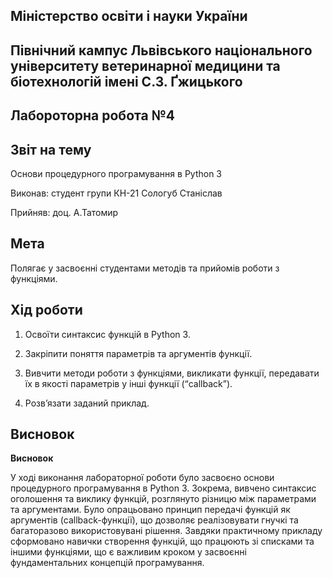 ## Міністерство освіти і науки України

## Північний кампус Львівського національного університету ветеринарної медицини та біотехнологій імені С.З. Ґжицького

## Лабороторна робота №4

## Звіт на тему
Основи процедурного програмування в Python 3

Виконав: студент групи КН-21 Сологуб Станіслав

Прийняв: доц. А.Татомир

## Мета
Полягає у засвоєнні студентами методів та прийомів роботи з функціями.

## Хід роботи
1. Освоїти синтаксис функцій в Python 3.

2. Закріпити поняття параметрів та аргументів функції.

3. Вивчити методи роботи з функціями, викликати функції, передавати їх в якості параметрів у інші функції (“callback”).

4. Розв’язати заданий приклад.

## Висновок

**Висновок**

У ході виконання лабораторної роботи було засвоєно основи процедурного програмування в Python 3. Зокрема, вивчено синтаксис оголошення та виклику функцій, розглянуто різницю між параметрами та аргументами. Було опрацьовано принцип передачі функцій як аргументів (callback-функції), що дозволяє реалізовувати гнучкі та багаторазово використовувані рішення. Завдяки практичному прикладу сформовано навички створення функцій, що працюють зі списками та іншими функціями, що є важливим кроком у засвоєнні фундаментальних концепцій програмування.